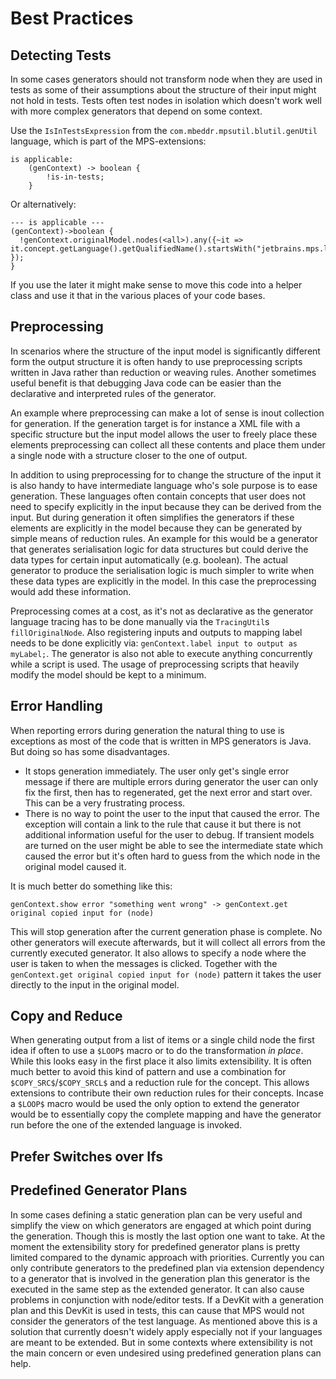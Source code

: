 # Best Practices
		
## Detecting Tests
In some cases generators should not transform node when they are used in tests as some of their assumptions about the structure of their input might not hold in tests. Tests often test nodes in isolation which doesn't work well with more complex generators that depend on some context.

Use the `IsInTestsExpression` from the `com.mbeddr.mpsutil.blutil.genUtil` language, which is part of the MPS-extensions:

```
is applicable:
	(genContext) -> boolean {
		!is-in-tests;
	}
``` 

Or alternatively:

```
--- is applicable ---
(genContext)->boolean {
  !genContext.originalModel.nodes(<all>).any({~it => it.concept.getLanguage().getQualifiedName().startsWith("jetbrains.mps.lang.test"); });
}
```

If you use the later it might make sense to move this code into a helper class and use it that in the various places of your code bases.

## Preprocessing
In scenarios where the structure of the input model is significantly different form the output structure it is often handy to use preprocessing scripts written in Java rather than reduction or weaving rules. Another sometimes useful benefit is that debugging Java code can be easier than the declarative and interpreted rules of the generator. 

An example where preprocessing can make a lot of sense is inout collection for generation. If the generation target is for instance a XML file with a specific structure but the input model allows the user to freely place these elements preprocessing can collect all these contents and place them under a single node with a structure closer to the one of output. 

In addition to using preprocessing for to change the structure of the input it is also handy to have intermediate language who's sole purpose is to ease generation. These languages often contain concepts that user does not need to specify explicitly in the input because they can be derived from the input. But during generation it often simplifies the generators if these elements are explicitly in the model because they can be generated by simple means of reduction rules. An example for this would be a generator that generates serialisation logic for data structures but could derive the data types for certain input automatically (e.g. boolean). The actual generator to produce the serialisation logic is much simpler to write when these data types are explicitly in the model. In this case the preprocessing would add these information.

Preprocessing comes at a cost, as it's not as declarative as the generator language tracing has to be done manually via the `TracingUtil`s `fillOriginalNode`. Also registering inputs and outputs to mapping label needs to be done explicitly via: `genContext.label input to output as myLabel;`. The generator is also not able to execute anything concurrently while a script is used. The usage of preprocessing scripts that heavily modify the model should be kept to a minimum. 
## Error Handling
When reporting errors during generation the natural thing to use is exceptions as most of the code that is written in MPS generators is Java. But doing so has some disadvantages. 

- It stops generation immediately. The user only get's single error message if there are multiple errors during generator the user can only fix the first, then has to regenerated, get the next error and start over. This can be a very frustrating process.
- There is no way to point the user to the input that caused the error. The exception will contain a link to the rule that cause it but there is not additional information useful for the user to debug. If transient models are turned on the user might be able to see the intermediate state which caused the error but it's often hard to guess from the which node in the original model caused it.

It is much better do something like this:

```
genContext.show error "something went wrong" -> genContext.get original copied input for (node)
```

This will stop generation after the current generation phase is complete. No other generators will execute afterwards, but it will collect all errors from the currently executed generator. It also allows to specify a node where the user is taken to when the messages is clicked. Together with the `genContext.get original copied input for (node)` pattern it takes the user directly to the input in the original model. 

## Copy and Reduce

When generating output from a list of items or a single child node the first idea if often to use a `$LOOP$` macro or to do the transformation *in place*. While this looks easy in the first place it also limits extensibility. It is often much better to avoid this kind of pattern and use a combination for `$COPY_SRC$`/`$COPY_SRCL$` and a reduction rule for the concept. This allows extensions to contribute their own reduction rules for their concepts. Incase a `$LOOP$` macro would be used the only option to extend the generator would be to essentially copy the complete mapping and have the generator run before the one of the extended language is invoked. 
## Prefer Switches over Ifs
## Predefined Generator Plans
In some cases defining a static generation plan can be very useful and simplify the view on which generators are engaged at which point during the generation. Though this is mostly the last option one want to take. At the moment the extensibility story for predefined generator plans is pretty limited compared to the dynamic approach with priorities. Currently you can only contribute generators to the predefined plan via extension dependency to a generator that is involved in the generation plan this generator is the executed in the same step as the extended generator. It can also cause problems in conjunction with node/editor tests. If a DevKit with a generation plan and this DevKit is used in tests, this can cause that MPS would not consider the generators of the test language. As mentioned above this is a solution that currently doesn't widely apply especially not if your languages are meant to be extended. But in some contexts where extensibility is not the main concern or even undesired using predefined generation plans can help.